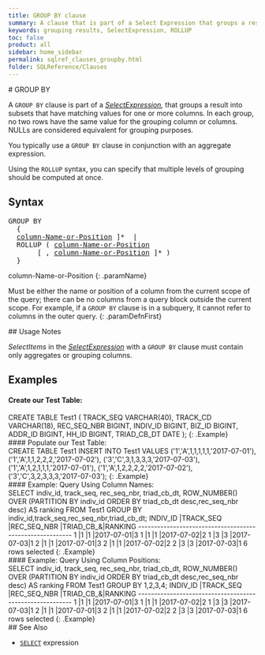 ```yaml
---
title: GROUP BY clause
summary: A clause that is part of a Select Expression that groups a result into subsets that have matching values for one or more columns.
keywords: grouping results, SelectExpression, ROLLUP
toc: false
product: all
sidebar: home_sidebar
permalink: sqlref_clauses_groupby.html
folder: SQLReference/Clauses
---
```

<section>
<div class="TopicContent" data-swiftype-index="true" markdown="1">
# GROUP BY

A `GROUP BY` clause is part of a
*[SelectExpression](sqlref_expressions_select.html),* that groups a
result into subsets that have matching values for one or more columns.
In each group, no two rows have the same value for the grouping column
or columns. NULLs are considered equivalent for grouping purposes.

You typically use a `GROUP BY` clause in conjunction with an aggregate
expression.

Using the `ROLLUP` syntax, you can specify that multiple levels of
grouping should be computed at once.

## Syntax

<div class="fcnWrapperWide"><pre class="FcnSyntax">
GROUP BY
  {
  <a href="sqlref_identifiers_types.html#ColumnNameOrPosn">column-Name-or-Position</a> ]*  |
  ROLLUP ( <a href="sqlref_identifiers_types.html#ColumnNameOrPosn">column-Name-or-Position</a>
       [ , <a href="sqlref_identifiers_types.html#ColumnNameOrPosn">column-Name-or-Position</a> ]* )
  }</pre>

</div>
<div class="paramList" markdown="1">
column-Name-or-Position
{: .paramName}

Must be either the name or position of a column from the current scope
of the query; there can be no columns from a query block outside the
current scope. For example, if a `GROUP BY` clause is in a subquery, it
cannot refer to columns in the outer query.
{: .paramDefnFirst}

</div>
## Usage Notes

*SelectItems* in the
*[SelectExpression](sqlref_expressions_select.html)* with a `GROUP BY`
clause must contain only aggregates or grouping columns.

## Examples

#### Create our Test Table:

<div class="preWrapperWide" markdown="1">
    CREATE TABLE Test1
    (
        TRACK_SEQ VARCHAR(40),
        TRACK_CD VARCHAR(18),
        REC_SEQ_NBR BIGINT,
        INDIV_ID BIGINT,
        BIZ_ID BIGINT,
        ADDR_ID BIGINT,
        HH_ID BIGINT,
        TRIAD_CB_DT DATE
    );
{: .Example}

</div>
#### Populate our Test Table:

<div class="preWrapperWide" markdown="1">
    CREATE TABLE Test1
    INSERT INTO Test1 VALUES
        ('1','A',1,1,1,1,1,'2017-07-01'),
        ('1','A',1,1,2,2,2,'2017-07-02'),
        ('3','C',3,1,3,3,3,'2017-07-03'),
        ('1','A',1,2,1,1,1,'2017-07-01'),
        ('1','A',1,2,2,2,2,'2017-07-02'),
        ('3','C',3,2,3,3,3,'2017-07-03');
{: .Example}

</div>
#### Example: Query Using Column Names:

<div class="preWrapperWide" markdown="1">
    SELECT indiv_id, track_seq, rec_seq_nbr, triad_cb_dt, ROW_NUMBER()
    OVER (PARTITION BY indiv_id ORDER BY triad_cb_dt desc,rec_seq_nbr desc) AS ranking
    FROM Test1
    GROUP BY indiv_id,track_seq,rec_seq_nbr,triad_cb_dt;
    INDIV_ID |TRACK_SEQ |REC_SEQ_NBR |TRIAD_CB_&|RANKING
    ---------------------------------------------------------
    1        |1         |1           |2017-07-01|3
    1        |1         |1           |2017-07-02|2
    1        |3         |3           |2017-07-03|1
    2        |1         |1           |2017-07-01|3
    2        |1         |1           |2017-07-02|2
    2        |3         |3           |2017-07-03|1
    6 rows selected
{: .Example}

</div>
#### Example: Query Using Column Positions:

<div class="preWrapperWide" markdown="1">
    SELECT indiv_id, track_seq, rec_seq_nbr, triad_cb_dt, ROW_NUMBER()
    OVER (PARTITION BY indiv_id ORDER BY triad_cb_dt desc,rec_seq_nbr desc) AS ranking
    FROM Test1
    GROUP BY 1,2,3,4;
    INDIV_ID |TRACK_SEQ |REC_SEQ_NBR |TRIAD_CB_&|RANKING
    ---------------------------------------------------------
    1        |1         |1           |2017-07-01|3
    1        |1         |1           |2017-07-02|2
    1        |3         |3           |2017-07-03|1
    2        |1         |1           |2017-07-01|3
    2        |1         |1           |2017-07-02|2
    2        |3         |3           |2017-07-03|1
    6 rows selected
{: .Example}

</div>
## See Also

* [`SELECT`](sqlref_expressions_select.html) expression

</div>
</section>
